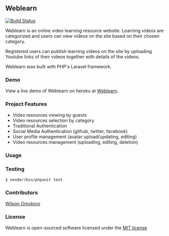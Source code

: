 ## Weblearn

[![Build Status](https://travis-ci.org/andela-womokoro/learning_mgt_system.svg)](https://travis-ci.org/andela-womokoro/learning_mgt_system)

Weblearn is an online video learning resource website. Learning videos are categorized and users can view videos on the site based on their chosen category.

Registered users can publish learning videos on the site by uploading Youtube links of their videos together with details of the videos.

Weblearn was built with PHP's Laravel framework.

### <a name="demo"></a>Demo
View a live demo of Weblearn on heroku at [Weblearn](https://weblearn.herokuapp.com/).

### Project Features
- Video resources viewing by guests
- Video resources selection by category
- Traditional Authentication
- Social Media Authentication (github, twitter, facebook)
- User profile management (avatar upload/updating, editing)
- Video resources management (uploading, editing, deletion)

### Usage


### Testing
```
$ vendor/bin/phpunit test
```

### Contributors

[Wilson Omokoro](https://github.com/andela-womokoro)

### License

Weblearn is open-sourced software licensed under the [MIT license](http://opensource.org/licenses/MIT)
